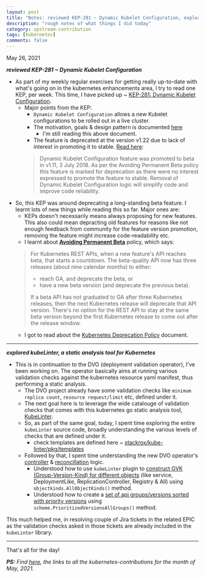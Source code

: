 ```yaml
---
layout: post
title: "Notes: reviewed KEP-281 ~ Dynamic Kubelet Configuration, explored kubeLinter, Static analysis tool for Kubernetes #18"
description: "rough notes of what things I did today"
category: upstream-contribution
tags: [kubernetes]
comments: false
---
```


May 26, 2021

***reviewed KEP-281 ~ Dynamic Kubelet Configuration***

- As part of my weekly regular exercises for getting really up-to-date with what's going on in the kubernetes enhancements area, I try to read one KEP, per week. This time, I have picked up ~ [KEP-281: Dynamic Kubelet Configuration](https://github.com/SergeyKanzhelev/enhancements/tree/e324e84516eff5119750a717851e934f6a197fdf/keps/sig-node/281-dynamic-kubelet-configuration).
  - Major points from the KEP:
    - `Dynamic Kubelet Configuration` allows a new Kubelet configurations to be rolled out in a live cluster.
    - The motivation, goals & design pattern is documented [here](https://github.com/kubernetes/community/blob/master/contributors/design-proposals/node/dynamic-kubelet-configuration.md)
        - I'm still reading this above document.
    -  The feature is deprecated at the version v1.22 due to lack of interest in promoting it to stable. [Read here](https://github.com/SergeyKanzhelev/enhancements/tree/e324e84516eff5119750a717851e934f6a197fdf/keps/sig-node/281-dynamic-kubelet-configuration#deprecation):
    > Dynamic Kubelet Configuration feature was promoted to beta in v1.11, 3 July 2018. As per the Avoiding Permanent Beta policy this feature is marked for deprecation as there were no interest expressed to promote the feature to stable. Removal of Dynamic Kubelet Configuration logic will simplify code and improve code reliability.
- So, this KEP was around deprecating a long-standing beta feature. I learnt lots of new things while reading this so far. Major ones are:
    - KEPs doesn't necessarily means always proposing for new features. This also could mean depracting old features for reasons like not enough feedback from community for the feature version promotion, removing the feature might increase code-readability etc.
    - I learnt about **[Avoiding Permanent Beta](https://kubernetes.io/blog/2020/08/21/moving-forward-from-beta/#avoiding-permanent-beta)** policy, which says:
    >  For Kubernetes REST APIs, when a new feature's API reaches beta, that starts a countdown. The beta-quality API now has three releases (about nine calendar months) to either:
    >  
    >   - reach GA, and deprecate the beta, or
    >   - have a new beta version (and deprecate the previous beta).
    > 
    >  If a beta API has not graduated to GA after three Kubernetes releases, then the next Kubernetes release will deprecate that API version. There's no option for the REST API to stay at the same beta version beyond the first Kubernetes release to come out after the release window. 
    -  I got to read about the [Kubernetes Deprecation Policy](https://kubernetes.io/docs/reference/using-api/deprecation-policy/#:~:text=rule%20%235b%3A) document.


---

***explored kubeLinter, a static analysis tool for Kubernetes***

- This is in continuation to the DVO (deployment validation operator), I've been working on. The operator basically aims at running various validation checks against the kubernetes resource yaml manifest, thus performing a static analysis.
    - The DVO project already have some validation checks like `minimum replica count`, `resource request/limit` etc, defined under it.
    - The next goal here is to leverage the wide catalouge of validation checks that comes with this kubernetes go static analysis tool, [KubeLinter](https://github.com/stackrox/kube-linter).
    - So, as part of the same goal, today, I spent time exploring the entire `kubeLinter` source code, broadly understanding the various levels of checks that are defined under it.
        - check templates are defined here ~ [stackrox/kube-linter/pkg/templates](https://github.com/stackrox/kube-linter/tree/main/pkg/templates) 
    - Followed by that, I spent time understanding the new DVO operator's [controller](https://github.com/rrati/dv-operator/blob/kube-linter/pkg/controller/controller.go) & [reconcillation](https://github.com/rrati/dv-operator/blob/kube-linter/pkg/controller/generic_reconciler.go#L91) logic.
        -  Understood how to use `kubeLinter` plugin to [construct GVK (Group-Version-Kind) for different objects](https://github.com/rrati/dv-operator/blob/kube-linter/pkg/controller/controller.go#L28-L38) (like service, DeploymentLike, ReplicationController, Registry & All) using `objectkinds.AllObjectKinds()` method.
        -  Understood how to create a [set of api groups/versions sorted with priority versions](https://github.com/rrati/dv-operator/blob/kube-linter/pkg/controller/controller.go#L48-L59) using `scheme.PrioritizedVersionsAllGroups()` method.


This much helped me, in resolving couple of Jira tickets in the related EPIC as the validation checks asked in those tickets are already included in the `kubeLinter` library.

---


That's all for the day!

***PS:** Find [here](https://www.psaggu.com/kubernetes.html#may-2021), the links to all the kubernetes-contributions for the month of May, 2021.*
